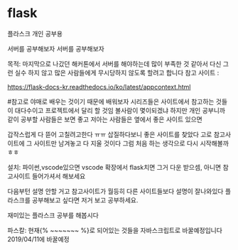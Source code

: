 # flask
플라스크 개인 공부용


서버를 공부해보자 서버를 공부해보자

목적: 마지막으로 나갔던 해커톤에서 서버를 해야하는데 많이 부족한 것 같아서 다신 그런 실수 하지 않고 많은 사람들에게 무시당하지 않도록 할려고 합니다
참고 사이트 :

https://flask-docs-kr.readthedocs.io/ko/latest/appcontext.html

#참고로 야매로 배우는 것이기 때문에 배워보자 시리즈들은 사이트에서 참고하는 것들이 대다수이고 프로젝트에서 달리 할 것임 볼사람이 몇이되겠냐 하지만 
개인
공부니까 같이 공부할 사람들은 보면 좋고 저아는 사람들은 옆에서 좋은 사이트 있으면 

갑작스럽게 다 뜯어 고칠려고한다 ㅠㅠ 삽질하다보니 좋은 사이트를 찾았다 고로 참고사이트에 그 사이트만 남겨놓고 다 지울 것이다
그럼 처음 하는 생각으로 다시 시작해볼까 ㅎㅎ

설치: 파이썬,vscode있으면 vscode 확장에서 flask치면 그거 다운 받으셈, 아니면 참고사이트 들어가셔서 해보세요

다음부턴 설명 안할 거고 참고사이트가 월등히 다른 사이트들보다 설명이 잘나와있다 플라스크를 공부해보고 싶다면 저거 보고 공부하세요.

재미있는 플라스크 공부를 해봅시다

파스칼: 현재{% ~~~~~~~ %}로 되어있는 것들을 자바스크립트로 바꿀예정입니다 2019/04/11에 바꿀예정



